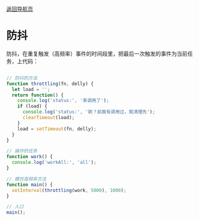[返回导航页](https://cqzhen.github.io/blog.html "导航页面")

# 防抖

防抖，在重复触发（高频率）事件的时间段里，把最后一次触发的事件为当前任务，上代码：

```javascript

// 防抖的方法
function throttling(fn, delly) {
  let load = '';
  return function() {
    console.log('status:', '来调用了');
    if (load) {
      console.log('status:', '欸？前面有调用过，我清理先');
      clearTimeout(load);
    }
    load = setTimeout(fn, delly);
  }
}

// 操作的任务
function work() {
  console.log('workAll:', 'all');
}

// 模仿高频率方法
function main() {
  setInterval(throttling(work, 5000), 1000);
}

// 入口
main();

```

